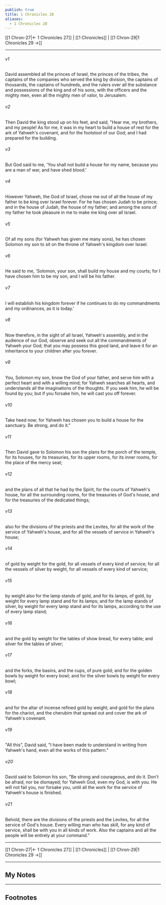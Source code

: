 ```yaml
---
publish: true
title: 1 Chronicles 28
aliases:
  - 1 Chronicles 28
---
```


[[1 Chron-27|← 1 Chronicles 27]] | [[1 Chronicles]] | [[1 Chron-29|1 Chronicles 29 →]]
***



###### v1 
David assembled all the princes of Israel, the princes of the tribes, the captains of the companies who served the king by division, the captains of thousands, the captains of hundreds, and the rulers over all the substance and possessions of the king and of his sons, with the officers and the mighty men, even all the mighty men of valor, to Jerusalem. 

###### v2 
Then David the king stood up on his feet, and said, "Hear me, my brothers, and my people! As for me, it was in my heart to build a house of rest for the ark of Yahweh's covenant, and for the footstool of our God; and I had prepared for the building. 

###### v3 
But God said to me, 'You shall not build a house for my name, because you are a man of war, and have shed blood.' 

###### v4 
However Yahweh, the God of Israel, chose me out of all the house of my father to be king over Israel forever. For he has chosen Judah to be prince; and in the house of Judah, the house of my father; and among the sons of my father he took pleasure in me to make me king over all Israel. 

###### v5 
Of all my sons (for Yahweh has given me many sons), he has chosen Solomon my son to sit on the throne of Yahweh's kingdom over Israel. 

###### v6 
He said to me, 'Solomon, your son, shall build my house and my courts; for I have chosen him to be my son, and I will be his father. 

###### v7 
I will establish his kingdom forever if he continues to do my commandments and my ordinances, as it is today.' 

###### v8 
Now therefore, in the sight of all Israel, Yahweh's assembly, and in the audience of our God, observe and seek out all the commandments of Yahweh your God; that you may possess this good land, and leave it for an inheritance to your children after you forever. 

###### v9 
You, Solomon my son, know the God of your father, and serve him with a perfect heart and with a willing mind; for Yahweh searches all hearts, and understands all the imaginations of the thoughts. If you seek him, he will be found by you; but if you forsake him, he will cast you off forever. 

###### v10 
Take heed now; for Yahweh has chosen you to build a house for the sanctuary. Be strong, and do it." 

###### v11 
Then David gave to Solomon his son the plans for the porch of the temple, for its houses, for its treasuries, for its upper rooms, for its inner rooms, for the place of the mercy seat; 

###### v12 
and the plans of all that he had by the Spirit, for the courts of Yahweh's house, for all the surrounding rooms, for the treasuries of God's house, and for the treasuries of the dedicated things; 

###### v13 
also for the divisions of the priests and the Levites, for all the work of the service of Yahweh's house, and for all the vessels of service in Yahweh's house; 

###### v14 
of gold by weight for the gold, for all vessels of every kind of service; for all the vessels of silver by weight, for all vessels of every kind of service; 

###### v15 
by weight also for the lamp stands of gold, and for its lamps, of gold, by weight for every lamp stand and for its lamps; and for the lamp stands of silver, by weight for every lamp stand and for its lamps, according to the use of every lamp stand; 

###### v16 
and the gold by weight for the tables of show bread, for every table; and silver for the tables of silver; 

###### v17 
and the forks, the basins, and the cups, of pure gold; and for the golden bowls by weight for every bowl; and for the silver bowls by weight for every bowl; 

###### v18 
and for the altar of incense refined gold by weight; and gold for the plans for the chariot, and the cherubim that spread out and cover the ark of Yahweh's covenant. 

###### v19 
"All this", David said, "I have been made to understand in writing from Yahweh's hand, even all the works of this pattern." 

###### v20 
David said to Solomon his son, "Be strong and courageous, and do it. Don't be afraid, nor be dismayed; for Yahweh God, even my God, is with you. He will not fail you, nor forsake you, until all the work for the service of Yahweh's house is finished. 

###### v21 
Behold, there are the divisions of the priests and the Levites, for all the service of God's house. Every willing man who has skill, for any kind of service, shall be with you in all kinds of work. Also the captains and all the people will be entirely at your command."

***
[[1 Chron-27|← 1 Chronicles 27]] | [[1 Chronicles]] | [[1 Chron-29|1 Chronicles 29 →]]

---
## My Notes

---
## Footnotes